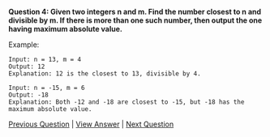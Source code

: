 **Question 4: Given two integers n and m. Find the number closest to n and divisible by m. If there is more than one such number, then output the one having maximum absolute value.**

Example:
```
Input: n = 13, m = 4
Output: 12
Explanation: 12 is the closest to 13, divisible by 4.

Input: n = -15, m = 6
Output: -18
Explanation: Both -12 and -18 are closest to -15, but -18 has the maximum absolute value.
```
[Previous Question](../Question%203/3.Ans-SumOfNumbers.md) | [View Answer](4.Qu-ClosestNumber.md) | [Next Question](../Question%205/5.Qu-NthTermOfAP.md)
